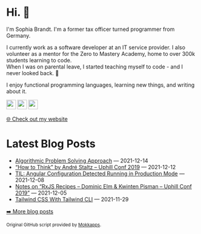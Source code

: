 <h1>Hi. 👋</h1>
<p>I'm Sophia Brandt. I'm a former tax officer turned programmer from Germany.</p>
<p>I currently work as a software developer at an IT service provider. I also volunteer as a mentor for the Zero to Mastery Academy, home to over 300k students learning to code.<br>
When I was on parental leave, I started teaching myself to code - and I never looked back. 💜</p>
<p>I enjoy functional programming languages, learning new things, and writing about it.</p>
<p><a href="https://www.twitter.com/hisophiabrandt"><img src="https://img.shields.io/badge/twitter-%231DA1F2.svg?&style=for-the-badge&logo=twitter&logoColor=white" height=25></a> <a href="https://www.linkedin.com/in/sophiabrandt"><img src="https://img.shields.io/badge/linkedin-%230077B5.svg?&style=for-the-badge&logo=linkedin&logoColor=white" height=25></a> <a href="https://dev.to/sophiabrandt"><img src="https://img.shields.io/badge/DEV.TO-%230A0A0A.svg?&style=for-the-badge&logo=dev-dot-to&logoColor=white" height=25></a></p>
<p><a href="https://www.sophiabrandt.com">🌐 Check out my website</a></p>
<h1>Latest Blog Posts</h1>
  <ul>
    <li><a href=https://www.rockyourcode.com/algorithmic-problem-solving-approach/>Algorithmic Problem Solving Approach</a> — 2021-12-14</li><li><a href=https://www.rockyourcode.com/how-to-think-by-andre-staltz-uphill-conf-2019/>“How to Think” by André Staltz – Uphill Conf 2019</a> — 2021-12-12</li><li><a href=https://www.rockyourcode.com/til-angular-configuration-detected-running-in-production-mode/>TIL: Angular Configuration Detected Running in Production Mode</a> — 2021-12-08</li><li><a href=https://www.rockyourcode.com/notes-on-rxjs-recipes-from-uphill-conf-2019/>Notes on “RxJS Recipes – Dominic Elm & Kwinten Pisman – Uphill Conf 2019”</a> — 2021-12-05</li><li><a href=https://www.rockyourcode.com/tailwind-css-with-tailwind-cli/>Tailwind CSS With Tailwind CLI</a> — 2021-11-29</li>
  </ul>
<p><a href="https://www.rockyourcode.com">➡️ More blog posts</a></p>
<p><small>Original GitHub script provided by <a href="https://github.com/Mokkapps">Mokkapps</a>.</small></p>
